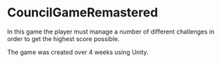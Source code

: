 # CouncilGameRemastered

In this game the player must manage a number of different challenges in order to get the highest score possible.

The game was created over 4 weeks using Unity.
